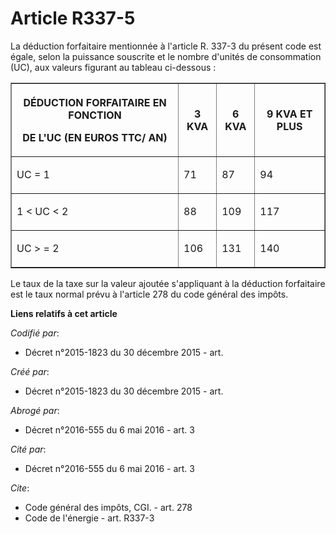 # Article R337-5

La déduction forfaitaire mentionnée à l'article R. 337-3 du présent code est égale, selon la puissance souscrite et le nombre
d'unités de consommation (UC), aux valeurs figurant au tableau ci-dessous : 

<table border="1">
      <tbody><tr>
        <th>

DÉDUCTION FORFAITAIRE EN FONCTION 

DE L'UC (EN EUROS TTC/ AN) </th>
        <th>

3 KVA </th>
        <th>

6 KVA </th>
        <th>

9 KVA ET PLUS </th>
      </tr>
      <tr>
        <td valign="middle" align="justify">

UC = 1 </td>
        <td align="justify" valign="middle">

71 </td>
        <td valign="middle" align="justify">

87 </td>
        <td valign="middle" align="justify">

94 </td>
      </tr>
      <tr>
        <td valign="middle" align="justify">

1 < UC < 2 </td>
        <td valign="middle" align="justify">

88 </td>
        <td align="justify" valign="middle">

109 </td>
        <td align="justify" valign="middle">

117 </td>
      </tr>
      <tr>
        <td align="justify" valign="middle">

UC > = 2 </td>
        <td align="justify" valign="middle">

106 </td>
        <td valign="middle" align="justify">

131 </td>
        <td align="justify" valign="middle">

140 </td>
      </tr>
    </tbody></table>

Le taux de la taxe sur la valeur ajoutée s'appliquant à la déduction forfaitaire est le taux normal prévu à l'article 278 du
code général des impôts.

**Liens relatifs à cet article**

_Codifié par_:

  - Décret n°2015-1823 du 30 décembre 2015 - art.

_Créé par_:

  - Décret n°2015-1823 du 30 décembre 2015 - art.

_Abrogé par_:

  - Décret n°2016-555 du 6 mai 2016 - art. 3

_Cité par_:

  - Décret n°2016-555 du 6 mai 2016 - art. 3

_Cite_:

  - Code général des impôts, CGI. - art. 278
  - Code de l'énergie - art. R337-3
